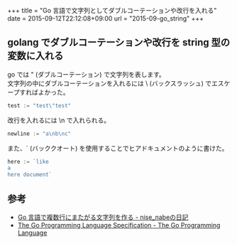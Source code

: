 +++
title = "Go 言語で文字列としてダブルコーテーションや改行を入れる"
date = 2015-09-12T22:12:08+09:00
url = "2015-09-go_string"
+++

## golang でダブルコーテーションや改行を string 型の変数に入れる


go では " (ダブルコーテーション) で文字列を表します。  
文字列の中にダブルコーテーションを入れるには \ (バックスラッシュ) でエスケープすればよかった。

```go
test := "test\"test"
```

改行を入れるには \n で入れられる。

```go
newline := "a\nb\nc"
```

また、` (バッククオート) を使用することでヒアドキュメントのように書けた。

```go
here := `like
a
here document`
```

## 参考


* [Go 言語で複数行にまたがる文字列を作る - nise_nabeの日記](http://nisenabe.hatenablog.com/entry/2013/06/09/155207)
* [The Go Programming Language Specification - The Go Programming Language](http://golang.org/ref/spec#String_literals)
